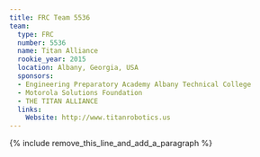 ```yaml
---
title: FRC Team 5536
team:
  type: FRC
  number: 5536
  name: Titan Alliance
  rookie_year: 2015
  location: Albany, Georgia, USA
  sponsors:
  - Engineering Preparatory Academy Albany Technical College
  - Motorola Solutions Foundation
  - THE TITAN ALLIANCE
  links:
    Website: http://www.titanrobotics.us
---
```


{% include remove_this_line_and_add_a_paragraph %}
